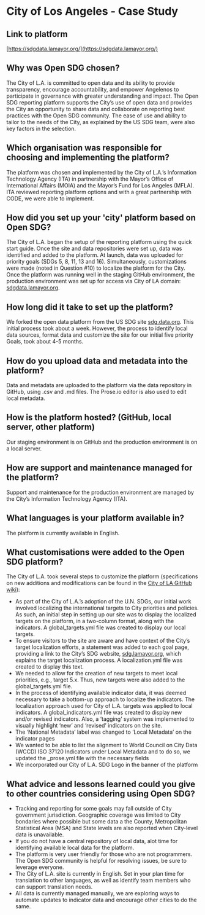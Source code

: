 <h1>City of Los Angeles - Case Study</h1>

## Link to platform

[https://sdgdata.lamayor.org/](https://sdgdata.lamayor.org/)

## Why was Open SDG chosen?

The City of L.A. is committed to open data and its ability to provide transparency, encourage accountability, and empower Angelenos to participate in governance with greater understanding and impact.  The Open SDG reporting platform supports the City’s use of open data and provides the City an opportunity to share data and collaborate on reporting best practices with the Open SDG community.  The ease of use and ability to tailor to the needs of the City, as explained by the US SDG team, were also key factors in the selection.

## Which organisation was responsible for choosing and implementing the platform?

The platform was chosen and implemented by the City of L.A.’s Information Technology Agency (ITA) in partnership with the Mayor’s Office of International Affairs (MOIA) and the Mayor’s Fund for Los Angeles (MFLA).  ITA reviewed reporting platform options and with a great partnership with CODE, we were able to implement.

## How did you set up your 'city' platform based on Open SDG?

The City of L.A. began the setup of the reporting platform using the quick start guide.  Once the site and data repositories were set up, data was identified and added to the platform.  At launch, data was uploaded for priority goals (SDGs 5, 8, 11, 13 and 16).  Simultaneously, customizations were made (noted in Question #10) to localize the platform for the City. Once the platform was running well in the staging GitHub environment, the production environment was set up for access via City of LA domain: [sdgdata.lamayor.org](https://sdgdata.lamayor.org/).  

## How long did it take to set up the platform?

We forked the open data platform from the US SDG site [sdg.data.org](https://sdg.data.org/).  This initial process took about a week.  However, the process to identify local data sources, format data and customize the site for our initial five priority Goals, took about 4-5 months.

## How do you upload data and metadata into the platform?

Data and metadata are uploaded to the platform via the data repository in GitHub, using .csv and .md files.  The Prose.io editor is also used to edit local metadata.

## How is the platform hosted? (GitHub, local server, other platform)

Our staging environment is on GitHub and the production environment is on a local server.

## How are support and maintenance managed for the platform?

Support and maintenance for the production environment are managed by the City’s Information Technology Agency (ITA).

## What languages is your platform available in?

The platform is currently available in English.

## What customisations were added to the Open SDG platform?

The City of L.A. took several steps to customize the platform (specifications on new additions and modifications can be found in the  [City of LA GitHub wiki](https://github.com/dawncomer/open-sdg-site-starter/wiki/)):
* As part of the City of L.A.’s adoption of the U.N. SDGs, our initial work involved localizing the international targets to City priorities and policies.  As such, an initial step in setting up our site was to display the localized targets on the platform, in a two-column format, along with the indicators.  A global_targets.yml file was created  to display our local targets.
* To ensure visitors to the site are aware and have context of the City’s target localization efforts, a statement was added to each goal page, providing a link to the City’s SDG website, [sdg.lamayor.org](https://sdg.lamayor.org/), which explains the target localization process.  A localization.yml file was created to display this text.
* We needed to allow for the creation of new targets to meet local priorities, e.g., target 5.x.  Thus, new targets were also added to the global_targets.yml file. 
* In the process of identifying available indicator data, it was deemed necessary to take a bottom-up approach to localize the indicators.  The  localization approach used for City of L.A. targets was applied to local indicators.  A global_indicators.yml file was created to display new and/or revised indicators.  Also, a  ‘tagging’ system was implemented to visually highlight ‘new’ and ‘revised’  indicators on the site.
* The ‘National Metadata’ label was changed to ‘Local Metadata’ on the indicator pages
* We wanted to be able to list the alignment to World Council on City Data (WCCD) ISO 37120 Indicators under Local Metadata and to do so, we updated the  _prose.yml file with the necessary fields
* We incorporated our City of L.A. SDG Logo in the banner of the platform

## What advice and lessons learned could you give to other countries considering using Open SDG?

* Tracking and reporting for some goals may fall outside of City government jurisdiction.  Geographic coverage was limited to City bondaries where possible but some data a the County, Metropolitan Statistical Area (MSA) and State levels are also reported when City-level data is unavailable.
* If you do not have a central repository of local data, alot time for identifying available local data for the platform.
* The platform is very user friendly for those who are not programmers.  The Open SDG community is helpful for resolving issues, be sure to leverage everyone.
* The City of L.A. site is currently in English. Set in your plan time for translation to other languages, as well as identify team members who can support translation needs.
* All data is currently managed manually, we are exploring ways to automate updates to indicator data and encourage other cities to do the same.
